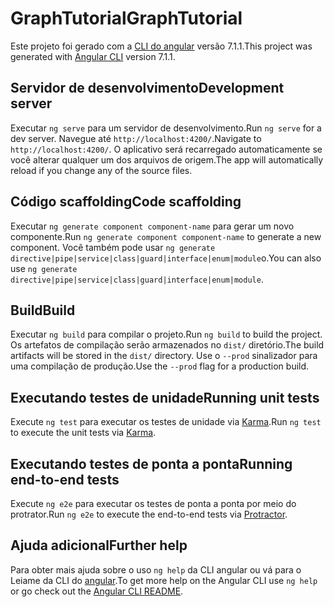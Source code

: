 # <a name="graphtutorial"></a><span data-ttu-id="99cbb-101">GraphTutorial</span><span class="sxs-lookup"><span data-stu-id="99cbb-101">GraphTutorial</span></span>

<span data-ttu-id="99cbb-102">Este projeto foi gerado com a [CLI do angular](https://github.com/angular/angular-cli) versão 7.1.1.</span><span class="sxs-lookup"><span data-stu-id="99cbb-102">This project was generated with [Angular CLI](https://github.com/angular/angular-cli) version 7.1.1.</span></span>

## <a name="development-server"></a><span data-ttu-id="99cbb-103">Servidor de desenvolvimento</span><span class="sxs-lookup"><span data-stu-id="99cbb-103">Development server</span></span>

<span data-ttu-id="99cbb-104">Executar `ng serve` para um servidor de desenvolvimento.</span><span class="sxs-lookup"><span data-stu-id="99cbb-104">Run `ng serve` for a dev server.</span></span> <span data-ttu-id="99cbb-105">Navegue até `http://localhost:4200/`.</span><span class="sxs-lookup"><span data-stu-id="99cbb-105">Navigate to `http://localhost:4200/`.</span></span> <span data-ttu-id="99cbb-106">O aplicativo será recarregado automaticamente se você alterar qualquer um dos arquivos de origem.</span><span class="sxs-lookup"><span data-stu-id="99cbb-106">The app will automatically reload if you change any of the source files.</span></span>

## <a name="code-scaffolding"></a><span data-ttu-id="99cbb-107">Código scaffolding</span><span class="sxs-lookup"><span data-stu-id="99cbb-107">Code scaffolding</span></span>

<span data-ttu-id="99cbb-108">Executar `ng generate component component-name` para gerar um novo componente.</span><span class="sxs-lookup"><span data-stu-id="99cbb-108">Run `ng generate component component-name` to generate a new component.</span></span> <span data-ttu-id="99cbb-109">Você também pode usar `ng generate directive|pipe|service|class|guard|interface|enum|module`o.</span><span class="sxs-lookup"><span data-stu-id="99cbb-109">You can also use `ng generate directive|pipe|service|class|guard|interface|enum|module`.</span></span>

## <a name="build"></a><span data-ttu-id="99cbb-110">Build</span><span class="sxs-lookup"><span data-stu-id="99cbb-110">Build</span></span>

<span data-ttu-id="99cbb-111">Executar `ng build` para compilar o projeto.</span><span class="sxs-lookup"><span data-stu-id="99cbb-111">Run `ng build` to build the project.</span></span> <span data-ttu-id="99cbb-112">Os artefatos de compilação serão armazenados no `dist/` diretório.</span><span class="sxs-lookup"><span data-stu-id="99cbb-112">The build artifacts will be stored in the `dist/` directory.</span></span> <span data-ttu-id="99cbb-113">Use o `--prod` sinalizador para uma compilação de produção.</span><span class="sxs-lookup"><span data-stu-id="99cbb-113">Use the `--prod` flag for a production build.</span></span>

## <a name="running-unit-tests"></a><span data-ttu-id="99cbb-114">Executando testes de unidade</span><span class="sxs-lookup"><span data-stu-id="99cbb-114">Running unit tests</span></span>

<span data-ttu-id="99cbb-115">Execute `ng test` para executar os testes de unidade via [Karma](https://karma-runner.github.io).</span><span class="sxs-lookup"><span data-stu-id="99cbb-115">Run `ng test` to execute the unit tests via [Karma](https://karma-runner.github.io).</span></span>

## <a name="running-end-to-end-tests"></a><span data-ttu-id="99cbb-116">Executando testes de ponta a ponta</span><span class="sxs-lookup"><span data-stu-id="99cbb-116">Running end-to-end tests</span></span>

<span data-ttu-id="99cbb-117">Execute `ng e2e` para executar os testes de ponta a ponta por meio [](http://www.protractortest.org/)do protrator.</span><span class="sxs-lookup"><span data-stu-id="99cbb-117">Run `ng e2e` to execute the end-to-end tests via [Protractor](http://www.protractortest.org/).</span></span>

## <a name="further-help"></a><span data-ttu-id="99cbb-118">Ajuda adicional</span><span class="sxs-lookup"><span data-stu-id="99cbb-118">Further help</span></span>

<span data-ttu-id="99cbb-119">Para obter mais ajuda sobre o uso `ng help` da CLI angular ou vá para o Leiame da CLI do [angular](https://github.com/angular/angular-cli/blob/master/README.md).</span><span class="sxs-lookup"><span data-stu-id="99cbb-119">To get more help on the Angular CLI use `ng help` or go check out the [Angular CLI README](https://github.com/angular/angular-cli/blob/master/README.md).</span></span>
